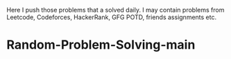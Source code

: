 Here I push those problems that a solved daily. I may contain problems from Leetcode, Codeforces, HackerRank, GFG POTD, friends assignments etc.
# Random-Problem-Solving-main
